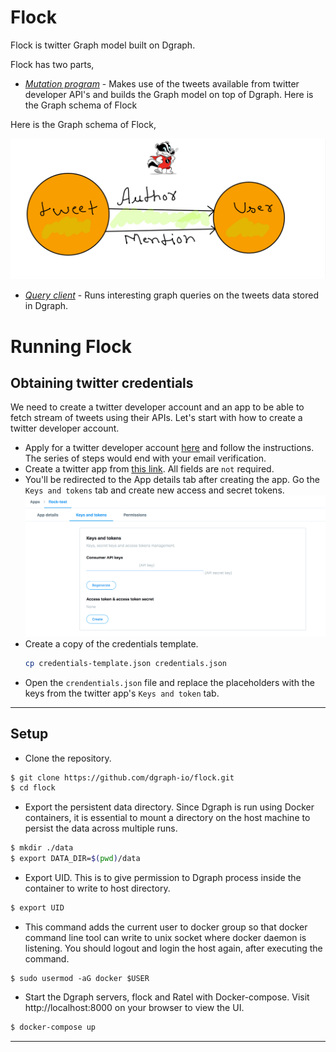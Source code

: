 # Flock 

Flock is twitter Graph model built on Dgraph. 

Flock has two parts, 
- [*Mutation program*](./main.go) - Makes use of the tweets available from twitter developer API's and builds the Graph model on top of Dgraph. Here is the Graph schema of Flock

Here is the Graph schema of Flock, 

![Schema](./schema.JPG)

- [*Query client*](./client/main.go) - Runs interesting graph queries on the tweets data stored in Dgraph. 
  
# Running Flock

## Obtaining twitter credentials

We need to create a twitter developer account and an app to be able to fetch stream of tweets using 
their APIs. Let's start with how to create a twitter developer account.

- Apply for a twitter developer account [here](https://developer.twitter.com/en/apply/user) and 
  follow the instructions. The series of steps would end with your email verification.
- Create a twitter app from [this link](https://developer.twitter.com/en/apps/create). 
  All fields are `not` required.  
- You'll be redirected to the App details tab after creating the app. Go the `Keys and tokens` tab
   and create new access and secret tokens.
![Twitter Developer account](./twitter-keys.png)
- Create a copy of the credentials template.
  ```sh
  cp credentials-template.json credentials.json
  ```
- Open the `crendentials.json` file and replace the placeholders with the keys from the 
  twitter app's `Keys and token` tab.

---
## Setup

- Clone the repository.
```sh
$ git clone https://github.com/dgraph-io/flock.git
$ cd flock
```

- Export the persistent data directory. Since Dgraph is run using Docker containers, it is essential
  to mount a directory on the host machine to persist the data across multiple runs.
```sh
$ mkdir ./data
$ export DATA_DIR=$(pwd)/data
```

- Export UID. This is to give permission to Dgraph process inside the container to write to host directory.   
```sh
$ export UID
```

- This command adds the current user to docker group so that docker command line tool can write to 
  unix socket where docker daemon is listening.
  You should logout and login the host again, after executing the command.
```
$ sudo usermod -aG docker $USER
```

- Start the Dgraph servers, flock and Ratel with Docker-compose. Visit http://localhost:8000 on your 
  browser to view the UI.
```sh
$ docker-compose up
```

---
